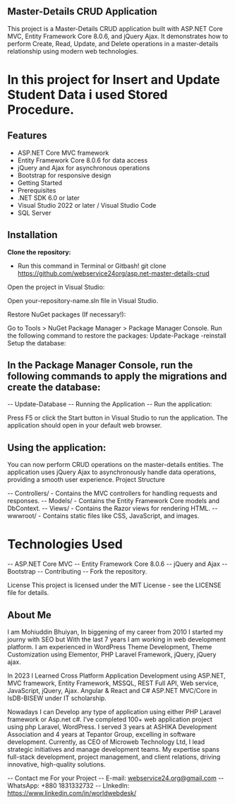 ## Master-Details CRUD Application
This project is a Master-Details CRUD application built with ASP.NET Core MVC, Entity Framework Core 8.0.6, and jQuery Ajax. It demonstrates how to perform Create, Read, Update, and Delete operations in a master-details relationship using modern web technologies.

# In this project for Insert and Update Student Data i used Stored Procedure. 

## Features
- ASP.NET Core MVC framework
- Entity Framework Core 8.0.6 for data access
- jQuery and Ajax for asynchronous operations
- Bootstrap for responsive design
- Getting Started
- Prerequisites
- .NET SDK 6.0 or later
- Visual Studio 2022 or later / Visual Studio Code
- SQL Server

## Installation
<strong> Clone the repository:</strong>
- Run this command in Terminal or Gitbash!
 git clone https://github.com/webservice24org/asp.net-master-details-crud

Open the project in Visual Studio:

Open your-repository-name.sln file in Visual Studio.

Restore NuGet packages (If necessary!):

Go to Tools > NuGet Package Manager > Package Manager Console.
Run the following command to restore the packages:
Update-Package -reinstall
Setup the database:

## In the Package Manager Console, run the following commands to apply the migrations and create the database:
-- Update-Database
-- Running the Application
-- Run the application:

Press F5 or click the Start button in Visual Studio to run the application.
The application should open in your default web browser.

## Using the application:

You can now perform CRUD operations on the master-details entities.
The application uses jQuery Ajax to asynchronously handle data operations, providing a smooth user experience.
Project Structure

-- Controllers/ - Contains the MVC controllers for handling requests and responses.
-- Models/ - Contains the Entity Framework Core models and DbContext.
-- Views/ - Contains the Razor views for rendering HTML.
-- wwwroot/ - Contains static files like CSS, JavaScript, and images.

# Technologies Used
-- ASP.NET Core MVC
-- Entity Framework Core 8.0.6
-- jQuery and Ajax
-- Bootstrap
-- Contributing
-- Fork the repository.


License
This project is licensed under the MIT License - see the LICENSE file for details.


## About Me
I am Mohiuddin Bhuiyan, In biggening of my career from 2010 I started my journy with SEO but With the last 7 years I am working in web development platform. I am experienced in WordPress Theme Development, Theme Customization using Elementor, PHP Laravel Framework, jQuery, jQuery ajax.

In 2023 I Learned Cross Platform Application Development using ASP.NET, MVC framework, Entity Framework, MSSQL, REST Full API, Web service, JavaScript, jQuery, Ajax. Angular & React and C# ASP.NET MVC/Core in IsDB-BISEW under IT scholarship.

Nowadays I can Develop any type of application using either PHP Laravel framework or Asp.net c#. I’ve completed 100+ web application project using php Laravel, WordPress. I served 3 years at ASHIKA Development Association and 4 years at Tepantor Group, excelling in software development. Currently, as CEO of Microweb Technology Ltd, I lead strategic initiatives and manage development teams. My expertise spans full-stack development, project management, and client relations, driving innovative, high-quality solutions.

-- Contact me For your Project
-- E-mail: webservice24.org@gmail.com
-- WhatsApp: +880 1831332732
-- LInkedIn: https://www.linkedin.com/in/worldwebdesk/
